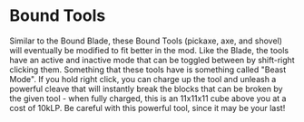 # Bound Tools

Similar to the Bound Blade, these Bound Tools (pickaxe, axe, and shovel) will eventually be modified to fit better in the mod. Like the Blade, the tools have an active and inactive mode that can be toggled between by shift-right clicking them.
Something that these tools have is something called "Beast Mode". If you hold right click, you can charge up the tool and unleash a powerful cleave that will instantly break the blocks that can be broken by the given tool - when fully charged, this is an 11x11x11 cube above you at a cost of 10kLP. Be careful with this powerful tool, since it may be your last!
